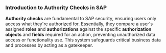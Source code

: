 ### Introduction to Authority Checks in SAP

**Authority checks** are fundamental to SAP security, ensuring users only access what they're authorized for. 
Essentially, they compare a user's assigned **roles** and **authorizations** against the specific **authorization objects** 
and **fields** required for an action, preventing unauthorized data access or functionality use. 
This system safeguards critical business data and processes by acting as a gatekeeper.
